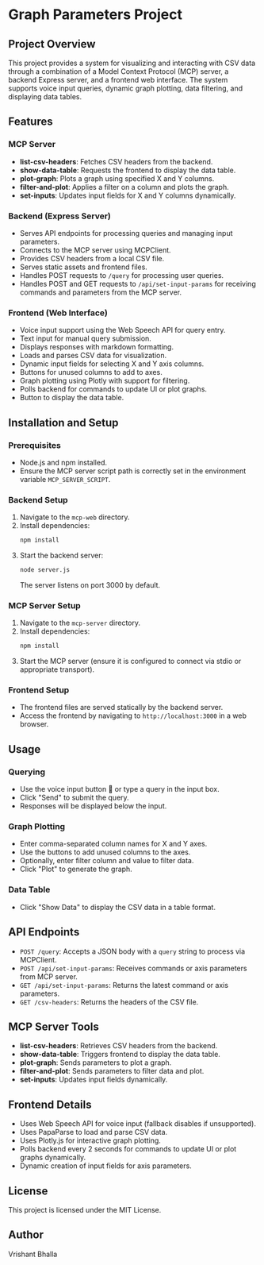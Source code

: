 # Graph Parameters Project

## Project Overview
This project provides a system for visualizing and interacting with CSV data through a combination of a Model Context Protocol (MCP) server, a backend Express server, and a frontend web interface. The system supports voice input queries, dynamic graph plotting, data filtering, and displaying data tables.

## Features

### MCP Server
- **list-csv-headers**: Fetches CSV headers from the backend.
- **show-data-table**: Requests the frontend to display the data table.
- **plot-graph**: Plots a graph using specified X and Y columns.
- **filter-and-plot**: Applies a filter on a column and plots the graph.
- **set-inputs**: Updates input fields for X and Y columns dynamically.

### Backend (Express Server)
- Serves API endpoints for processing queries and managing input parameters.
- Connects to the MCP server using MCPClient.
- Provides CSV headers from a local CSV file.
- Serves static assets and frontend files.
- Handles POST requests to `/query` for processing user queries.
- Handles POST and GET requests to `/api/set-input-params` for receiving commands and parameters from the MCP server.

### Frontend (Web Interface)
- Voice input support using the Web Speech API for query entry.
- Text input for manual query submission.
- Displays responses with markdown formatting.
- Loads and parses CSV data for visualization.
- Dynamic input fields for selecting X and Y axis columns.
- Buttons for unused columns to add to axes.
- Graph plotting using Plotly with support for filtering.
- Polls backend for commands to update UI or plot graphs.
- Button to display the data table.

## Installation and Setup

### Prerequisites
- Node.js and npm installed.
- Ensure the MCP server script path is correctly set in the environment variable `MCP_SERVER_SCRIPT`.

### Backend Setup
1. Navigate to the `mcp-web` directory.
2. Install dependencies:
   ```bash
   npm install
   ```
3. Start the backend server:
   ```bash
   node server.js
   ```
   The server listens on port 3000 by default.

### MCP Server Setup
1. Navigate to the `mcp-server` directory.
2. Install dependencies:
   ```bash
   npm install
   ```
3. Start the MCP server (ensure it is configured to connect via stdio or appropriate transport).

### Frontend Setup
- The frontend files are served statically by the backend server.
- Access the frontend by navigating to `http://localhost:3000` in a web browser.

## Usage

### Querying
- Use the voice input button 🎤 or type a query in the input box.
- Click "Send" to submit the query.
- Responses will be displayed below the input.

### Graph Plotting
- Enter comma-separated column names for X and Y axes.
- Use the buttons to add unused columns to the axes.
- Optionally, enter filter column and value to filter data.
- Click "Plot" to generate the graph.

### Data Table
- Click "Show Data" to display the CSV data in a table format.

## API Endpoints

- `POST /query`: Accepts a JSON body with a `query` string to process via MCPClient.
- `POST /api/set-input-params`: Receives commands or axis parameters from MCP server.
- `GET /api/set-input-params`: Returns the latest command or axis parameters.
- `GET /csv-headers`: Returns the headers of the CSV file.

## MCP Server Tools

- **list-csv-headers**: Retrieves CSV headers from the backend.
- **show-data-table**: Triggers frontend to display the data table.
- **plot-graph**: Sends parameters to plot a graph.
- **filter-and-plot**: Sends parameters to filter data and plot.
- **set-inputs**: Updates input fields dynamically.

## Frontend Details

- Uses Web Speech API for voice input (fallback disables if unsupported).
- Uses PapaParse to load and parse CSV data.
- Uses Plotly.js for interactive graph plotting.
- Polls backend every 2 seconds for commands to update UI or plot graphs dynamically.
- Dynamic creation of input fields for axis parameters.

## License
This project is licensed under the MIT License.

## Author
Vrishant Bhalla 